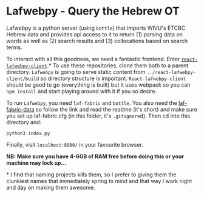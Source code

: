 # Lafwebpy - Query the Hebrew OT

Lafwebpy is a python server (using `bottle`) that imports WIVU's ETCBC Hebrew data and provides api access to it to return (1) parsing data on words as well as (2) search results and (3) collocations based on search terms.

To interact with all this goodness, we need a fantastic frontend. Enter [`react-lafwebpy-client`](https://github.com/jcuenod/react-lafwebpy-client).* To use these repositories, clone them both to a parent directory. `Lafwebpy` is going to serve static content from `../react-lafwebpy-client/build` so directory structure is important. `React-lafwebpy-client` should be good to go (everything is built) but it uses webpack so you can `npm install` and start playing around with it if you so desire.

To run `Lafwebpy`, you need `laf-fabric` and `bottle`. You also need the [laf-fabric-data](https://github.com/ETCBC/laf-fabric-data) so follow the link and read the readme (it's short) and make sure you set up laf-fabric.cfg (in this folder, it's `.gitignore`d). Then cd into this directory and:

    python3 index.py

Finally, visit `localhost:8080/` in your favourite browser.

**NB: Make sure you have 4-6GB of RAM free before doing this or your machine may lock up...**

\* I find that naming projects kills them, so I prefer to giving them the clunkiest names that immediately spring to mind and that way I work night and day on making them awesome.
